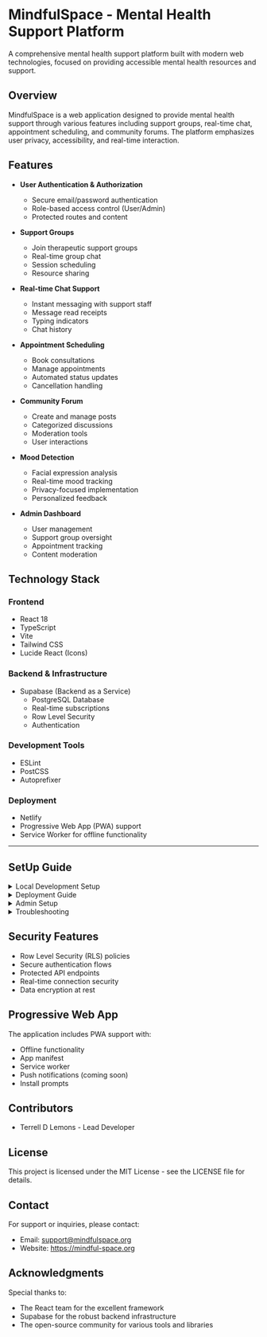# MindfulSpace - Mental Health Support Platform

A comprehensive mental health support platform built with modern web technologies, focused on providing accessible mental health resources and support.

## Overview

MindfulSpace is a web application designed to provide mental health support through various features including support groups, real-time chat, appointment scheduling, and community forums. The platform emphasizes user privacy, accessibility, and real-time interaction.

## Features

- **User Authentication & Authorization**
  - Secure email/password authentication
  - Role-based access control (User/Admin)
  - Protected routes and content

- **Support Groups**
  - Join therapeutic support groups
  - Real-time group chat
  - Session scheduling
  - Resource sharing

- **Real-time Chat Support**
  - Instant messaging with support staff
  - Message read receipts
  - Typing indicators
  - Chat history

- **Appointment Scheduling**
  - Book consultations
  - Manage appointments
  - Automated status updates
  - Cancellation handling

- **Community Forum**
  - Create and manage posts
  - Categorized discussions
  - Moderation tools
  - User interactions

- **Mood Detection**
  - Facial expression analysis
  - Real-time mood tracking
  - Privacy-focused implementation
  - Personalized feedback

- **Admin Dashboard**
  - User management
  - Support group oversight
  - Appointment tracking
  - Content moderation

## Technology Stack

### Frontend

- React 18
- TypeScript
- Vite
- Tailwind CSS
- Lucide React (Icons)

### Backend & Infrastructure

- Supabase (Backend as a Service)
  - PostgreSQL Database
  - Real-time subscriptions
  - Row Level Security
  - Authentication

### Development Tools

- ESLint
- PostCSS
- Autoprefixer

### Deployment

- Netlify
- Progressive Web App (PWA) support
- Service Worker for offline functionality

---

## SetUp Guide

<details>
<summary>Local Development Setup</summary>

### Prerequisites

- Node.js 18 or higher
- npm or yarn
- Git

### Environment Variables

1. Create a `.env` file in the root directory with the following variables:

```env
VITE_SUPABASE_URL=your_supabase_project_url
VITE_SUPABASE_ANON_KEY=your_supabase_anon_key
```

To get these values:

1. Go to your Supabase project dashboard
2. Click on Settings -> API
3. Copy the Project URL and anon/public key

### Installation

1. Clone the repository:

```bash
git clone <repository-url>
cd mindful-space
```

1. Install dependencies:

```bash
npm install
```

1. Start the development server:

```bash
npm run dev
```

### Database Connection

The application uses Supabase as its database. To maintain the connection:

1. Ensure your `.env` file contains the correct Supabase credentials
2. The connection is automatically managed by the Supabase client in `src/utils/supabase.ts`
3. Real-time features will work as long as the Supabase project is accessible

### Local Testing

To test the full functionality locally:

1. Ensure your Supabase project is running and accessible
2. Test user authentication flows
3. Verify real-time features (chat, appointments)
4. Check admin functionality by promoting a user to admin role

</details>

<details>
<summary>Deployment Guide</summary>

### Preparing for Deployment

1. Update environment variables:
   - Create production environment variables in your deployment platform
   - Ensure they match your Supabase production credentials

2. Build the project:

```bash
npm run build
```

### Deployment Platforms

#### Netlify

1. Connect your repository to Netlify
2. Add environment variables in Netlify dashboard:
   - `VITE_SUPABASE_URL`
   - `VITE_SUPABASE_ANON_KEY`
3. Configure build settings:
   - Build command: `npm run build`
   - Publish directory: `dist`
4. Deploy!

### DNS and HTTPS Configuration

#### Setting up Custom Domain

1. In Netlify dashboard:
   - Go to "Domain settings"
   - Click "Add custom domain"
   - Enter your domain name
   - Follow DNS configuration instructions

2. Configure DNS Records:
   - Add an A record pointing to Netlify's load balancer
   - Add CNAME record for www subdomain
   - Wait for DNS propagation (up to 48 hours)

#### Enabling HTTPS

1. Automatic SSL/TLS:
   - Netlify provides free SSL certificates via Let's Encrypt
   - Certificates are auto-provisioned after DNS configuration
   - No manual setup required

2. Force HTTPS:
   - Go to Site settings > Domain management
   - Enable "Force HTTPS"
   - All HTTP traffic will redirect to HTTPS

3. Troubleshooting:
   - Verify DNS records are correct
   - Check for SSL certificate provisioning status
   - Ensure no conflicting DNS records exist
   - Wait for DNS propagation if recently configured

### Post-Deployment

1. Verify Supabase Connection:
   - Test authentication
   - Check real-time features
   - Verify database operations

2. Security Considerations:
   - Ensure RLS policies are properly configured
   - Verify authentication flows
   - Test admin access restrictions

3. Monitoring:
   - Monitor Supabase usage and quotas
   - Check for any CORS issues
   - Monitor real-time connections

### Production Database

The application will remain connected to your Supabase database as long as:

1. Environment variables are correctly set
2. Supabase project is active and accessible
3. RLS policies are properly configured
4. CORS settings in Supabase allow your deployment domain

</details>

<details>
<summary>Admin Setup</summary>

### Setting Up Admin Access

1. Register a new account through the normal registration process
2. Access your Supabase dashboard
3. Go to the SQL editor
4. Run the following query (replace YOUR_USER_ID with the actual user ID):

```sql
UPDATE profiles 
SET role = 'admin' 
WHERE id = 'YOUR_USER_ID';
```

To find your user ID:

- Look in the URL after logging in, or
- Check the Supabase Authentication > Users section

### Admin Features

Once promoted to admin, you can:

- Manage users
- Monitor support groups
- Handle appointments
- Moderate forum posts
- Access admin dashboard

</details>

<details>
<summary>Troubleshooting</summary>

### Authentication Issues

- Verify environment variables
- Check CORS settings in Supabase
- Ensure proper redirect URLs in Supabase auth settings

### Real-time Connection Issues

- Verify WebSocket connections
- Check Supabase project status
- Confirm network access to Supabase

### Database Access Issues

- Verify RLS policies
- Check user roles and permissions
- Confirm database connection strings

### DNS/HTTPS Issues

- Confirm DNS records match Netlify's requirements
- Wait for DNS propagation
- Check SSL certificate status
- Verify HTTPS is forced in Netlify settings

</details>

## Security Features

- Row Level Security (RLS) policies
- Secure authentication flows
- Protected API endpoints
- Real-time connection security
- Data encryption at rest

## Progressive Web App

The application includes PWA support with:

- Offline functionality
- App manifest
- Service worker
- Push notifications (coming soon)
- Install prompts

## Contributors

- Terrell D Lemons - Lead Developer

## License

This project is licensed under the MIT License - see the LICENSE file for details.

## Contact

For support or inquiries, please contact:

- Email: <support@mindfulspace.org>
- Website: <https://mindful-space.org>

## Acknowledgments

Special thanks to:

- The React team for the excellent framework
- Supabase for the robust backend infrastructure
- The open-source community for various tools and libraries

